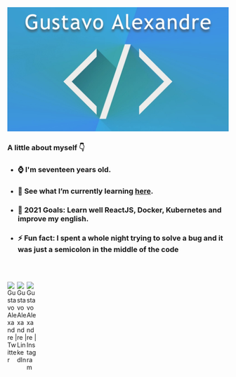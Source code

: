 <!-- ## <img src="https://media.giphy.com/media/gM5qFksULw54NMWyry/giphy.gif" width="100px"> -->
<img src="./Teste-background.jpg">
<br />

### A little about myself :point_down: 

- ### :watch: I'm seventeen years old.
- ### 🌱 See what I’m currently learning  [here](./myStacks.md).
- ### 🎯 2021 Goals: Learn well ReactJS, Docker, Kubernetes and improve my english.
- ### ⚡ Fun fact: I spent a whole night trying to solve a bug and it was just a semicolon in the middle of the code

<br/>
<br/>

[<img align="left" alt="Gustavo Alexandre | Twitter" width="22px" src="https://cdn.jsdelivr.net/npm/simple-icons@v3/icons/twitter.svg" />][twitter]
[<img align="left" alt="Gustavo Alexandre | LinkedIn" width="22px" src="https://cdn.jsdelivr.net/npm/simple-icons@v3/icons/linkedin.svg" />][linkedin]
[<img align="left" alt="Gustavo Alexandre | Instagram" width="22px" src="https://cdn.jsdelivr.net/npm/simple-icons@v3/icons/instagram.svg" />][instagram]


[twitter]: https://twitter.com/gustavonobreza
[instagram]: http://www.instagram.com/gustavonobreza
[linkedin]: https://www.linkedin.com/in/gustavo-a-n-mesquita/
















<!--
**Gustavonobreza/Gustavonobreza** is a ✨ _special_ ✨ repository because its `README.md` (this file) appears on your GitHub profile.

Here are some ideas to get you started:

- 🔭 I’m currently working on ...
- 🌱 I’m currently learning ...
- 👯 I’m looking to collaborate on ...
- 🤔 I’m looking for help with ...
- 💬 Ask me about ...
- 📫 How to reach me: I'm always testing my limits, know new people, read tecnical books and taking new documentations.
- 😄 Pronouns: ...
- ⚡ Fun fact: ...
-->
